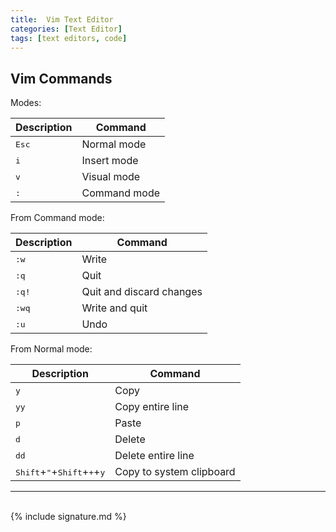 ```yaml
---
title:  Vim Text Editor
categories: [Text Editor]
tags: [text editors, code]
---
```


## Vim Commands

Modes:

| Description | Command |
| - | - |
| <kbd>Esc</kbd> | Normal mode |
| <kbd>i</kbd> | Insert mode |
| <kbd>v</kbd> | Visual mode |
| <kbd>:</kbd> | Command mode |

From Command mode:

| Description | Command |
| - | - |
| <kbd>:w</kbd> | Write |
| <kbd>:q</kbd> | Quit |
| <kbd>:q!</kbd> | Quit and discard changes |
| <kbd>:wq</kbd> | Write and quit |
| <kbd>:u</kbd> | Undo |

From Normal mode:

| Description | Command |
| - | - |
| <kbd>y</kbd> | Copy |
| <kbd>yy</kbd> | Copy entire line |
| <kbd>p</kbd> | Paste |
| <kbd>d</kbd> | Delete |
| <kbd>dd</kbd> | Delete entire line |
| <kbd>Shift</kbd>+<kbd>"</kbd>+<kbd>Shift</kbd>+<kbd>+</kbd>+<kbd>y</kbd> | Copy to system clipboard |

---
<br>
{% include signature.md %}